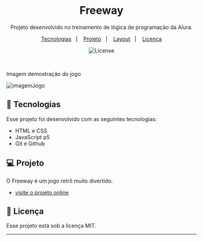 <h1 align="center"> Freeway </h1>

<p align="center">
Projeto desenvolvido no treinamento de lógica de programação da Alura. <br/>
</p>

<p align="center">
  <a href="#-tecnologias">Tecnologias</a>&nbsp;&nbsp;&nbsp;|&nbsp;&nbsp;&nbsp;
  <a href="#-projeto">Projeto</a>&nbsp;&nbsp;&nbsp;|&nbsp;&nbsp;&nbsp;
  <a href="#-layout">Layout</a>&nbsp;&nbsp;&nbsp;|&nbsp;&nbsp;&nbsp;
  <a href="#memo-licença">Licença</a>
</p>

<p align="center">
  <img alt="License" src="https://img.shields.io/static/v1?label=license&message=MIT&color=49AA26&labelColor=000000">
</p>

<br>
  <p> Imagem demostração do jogo </p>
  
   ![imagemJogo](https://user-images.githubusercontent.com/94411600/221073665-42ac08bc-fd64-40f9-b4d2-496c005c7343.gif)
  

## 🚀 Tecnologias

Esse projeto foi desenvolvido com as seguintes tecnologias:

- HTML e CSS
- JavaScript p5
- Git e Github

## 💻 Projeto

O Freeway é um jogo retrô muito divertido.

- [visite o projeto online](https://editor.p5js.org/marcosnyan12/full/L5xo2BjzE)


## :memo: Licença

Esse projeto está sob a licença MIT.

---

